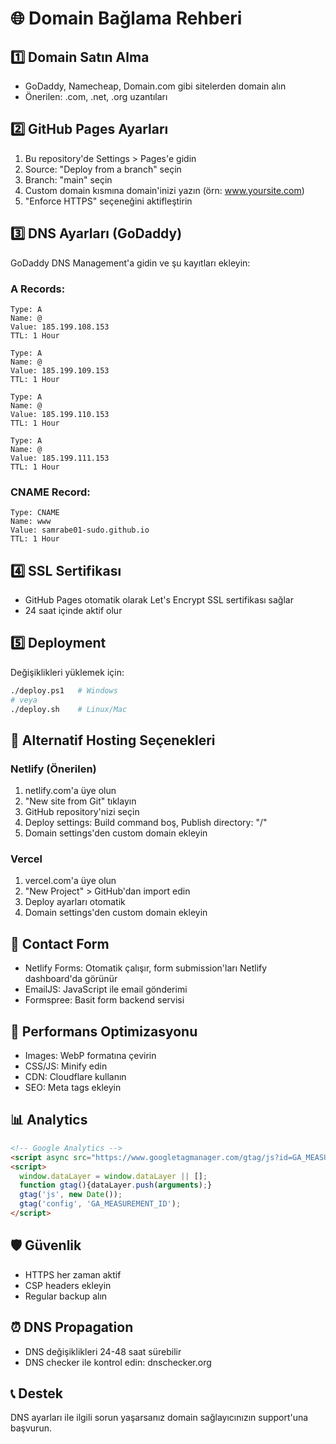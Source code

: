 # 🌐 Domain Bağlama Rehberi

## 1️⃣ Domain Satın Alma
- GoDaddy, Namecheap, Domain.com gibi sitelerden domain alın
- Önerilen: .com, .net, .org uzantıları

## 2️⃣ GitHub Pages Ayarları
1. Bu repository'de Settings > Pages'e gidin
2. Source: "Deploy from a branch" seçin
3. Branch: "main" seçin
4. Custom domain kısmına domain'inizi yazın (örn: www.yoursite.com)
5. "Enforce HTTPS" seçeneğini aktifleştirin

## 3️⃣ DNS Ayarları (GoDaddy)
GoDaddy DNS Management'a gidin ve şu kayıtları ekleyin:

### A Records:
```
Type: A
Name: @
Value: 185.199.108.153
TTL: 1 Hour

Type: A  
Name: @
Value: 185.199.109.153
TTL: 1 Hour

Type: A
Name: @
Value: 185.199.110.153
TTL: 1 Hour

Type: A
Name: @
Value: 185.199.111.153
TTL: 1 Hour
```

### CNAME Record:
```
Type: CNAME
Name: www
Value: samrabe01-sudo.github.io
TTL: 1 Hour
```

## 4️⃣ SSL Sertifikası
- GitHub Pages otomatik olarak Let's Encrypt SSL sertifikası sağlar
- 24 saat içinde aktif olur

## 5️⃣ Deployment
Değişiklikleri yüklemek için:
```bash
./deploy.ps1   # Windows
# veya
./deploy.sh    # Linux/Mac
```

## 🚀 Alternatif Hosting Seçenekleri

### Netlify (Önerilen)
1. netlify.com'a üye olun
2. "New site from Git" tıklayın
3. GitHub repository'nizi seçin
4. Deploy settings: Build command boş, Publish directory: "/"
5. Domain settings'den custom domain ekleyin

### Vercel
1. vercel.com'a üye olun
2. "New Project" > GitHub'dan import edin
3. Deploy ayarları otomatik
4. Domain settings'den custom domain ekleyin

## 📧 Contact Form
- Netlify Forms: Otomatik çalışır, form submission'ları Netlify dashboard'da görünür
- EmailJS: JavaScript ile email gönderimi
- Formspree: Basit form backend servisi

## 🔧 Performans Optimizasyonu
- Images: WebP formatına çevirin
- CSS/JS: Minify edin  
- CDN: Cloudflare kullanın
- SEO: Meta tags ekleyin

## 📊 Analytics
```html
<!-- Google Analytics -->
<script async src="https://www.googletagmanager.com/gtag/js?id=GA_MEASUREMENT_ID"></script>
<script>
  window.dataLayer = window.dataLayer || [];
  function gtag(){dataLayer.push(arguments);}
  gtag('js', new Date());
  gtag('config', 'GA_MEASUREMENT_ID');
</script>
```

## 🛡️ Güvenlik
- HTTPS her zaman aktif
- CSP headers ekleyin
- Regular backup alın

## ⏰ DNS Propagation
- DNS değişiklikleri 24-48 saat sürebilir
- DNS checker ile kontrol edin: dnschecker.org

## 📞 Destek
DNS ayarları ile ilgili sorun yaşarsanız domain sağlayıcınızın support'una başvurun.